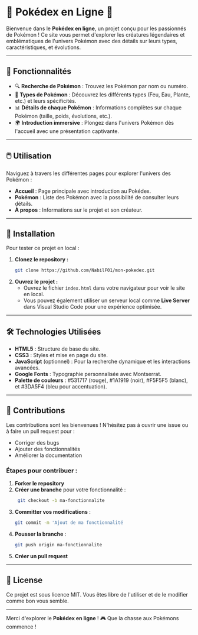 # 🎉 Pokédex en Ligne 🎉

Bienvenue dans le **Pokédex en ligne**, un projet conçu pour les passionnés de Pokémon ! Ce site vous permet d'explorer les créatures légendaires et emblématiques de l'univers Pokémon avec des détails sur leurs types, caractéristiques, et évolutions.

---

## 🌟 Fonctionnalités

- 🔍 **Recherche de Pokémon** : Trouvez les Pokémon par nom ou numéro.
- 🐉 **Types de Pokémon** : Découvrez les différents types (Feu, Eau, Plante, etc.) et leurs spécificités.
- 📊 **Détails de chaque Pokémon** : Informations complètes sur chaque Pokémon (taille, poids, évolutions, etc.).
- 🌍 **Introduction immersive** : Plongez dans l'univers Pokémon dès l'accueil avec une présentation captivante.

---

## 🖱️ Utilisation

Naviguez à travers les différentes pages pour explorer l'univers des Pokémon :

- **Accueil** : Page principale avec introduction au Pokédex.
- **Pokémon** : Liste des Pokémon avec la possibilité de consulter leurs détails.
- **À propos** : Informations sur le projet et son créateur.

---

## 🚀 Installation

Pour tester ce projet en local :

1. **Clonez le repository :**
   ```bash
   git clone https://github.com/NabilF01/mon-pokedex.git
2. **Ouvrez le projet :**
   - Ouvrez le fichier `index.html` dans votre navigateur pour voir le site en local.
   - Vous pouvez également utiliser un serveur local comme **Live Server** dans Visual Studio Code pour une expérience optimisée.

---

## 🛠️ Technologies Utilisées

- **HTML5** : Structure de base du site.
- **CSS3** : Styles et mise en page du site.
- **JavaScript** (optionnel) : Pour la recherche dynamique et les interactions avancées.
- **Google Fonts** : Typographie personnalisée avec Montserrat.
- **Palette de couleurs** : #531717 (rouge), #1A1919 (noir), #F5F5F5 (blanc), et #3DA5F4 (bleu pour accentuation).

---

## 🤝 Contributions

Les contributions sont les bienvenues ! N'hésitez pas à ouvrir une issue ou à faire un pull request pour :

- Corriger des bugs
- Ajouter des fonctionnalités
- Améliorer la documentation

### Étapes pour contribuer :

1. **Forker le repository**
2. **Créer une branche** pour votre fonctionnalité :
   ```bash
    git checkout -b ma-fonctionnalite
4. **Committer vos modifications** : 
      ```bash
      git commit -m 'Ajout de ma fonctionnalité
6. **Pousser la branche** : 
      ```bash
      git push origin ma-fonctionnalite
8. **Créer un pull request**

---

## 📜 License

Ce projet est sous licence MIT. Vous êtes libre de l'utiliser et de le modifier comme bon vous semble.

---

Merci d'explorer le **Pokédex en ligne** ! 🎮 Que la chasse aux Pokémons commence !
